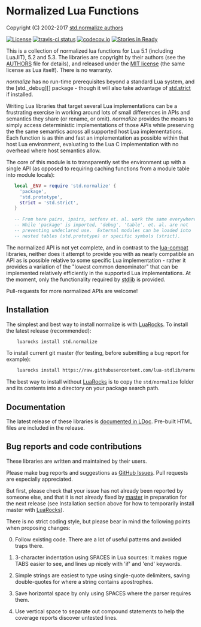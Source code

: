 Normalized Lua Functions
========================

Copyright (C) 2002-2017 [std.normalize authors][authors]

[![License](https://img.shields.io/:license-mit-blue.svg)](https://mit-license.org)
[![travis-ci status](https://secure.travis-ci.org/lua-stdlib/normalize.png?branch=master)](https://travis-ci.org/lua-stdlib/normalize/builds)
[![codecov.io](https://codecov.io/gh/lua-stdlib/normalize/branch/master/graph/badge.svg)](https://codecov.io/gh/lua-stdlib/normalize)
[![Stories in Ready](https://badge.waffle.io/lua-stdlib/normalize.png?label=ready&title=Ready)](https://waffle.io/lua-stdlib/normalize)

This is a collection of normalized lua functions for Lua 5.1 (including
LuaJIT), 5.2 and 5.3.  The libraries are copyright by their authors
(see the [AUTHORS][] file for details), and released under the
[MIT license][mit] (the same license as Lua itself).  There is no
warranty.

_normalize_ has no run-time prerequisites beyond a standard Lua system,
and the [std._debug][] package - though it will also take advantage of
[std.strict][] if installed.

Writing Lua libraries that target several Lua implementations can be a
frustrating exercise in working around lots of small differences in APIs
and semantics they share (or rename, or omit).  _normalize_ provides the
means to simply access deterministic implementations of those APIs while
preserving the the same semantics across all supported host Lua
implementations.  Each function is as thin and fast an implementation as
possible within that host Lua environment, evaluating to the Lua C
implementation with no overhead where host semantics allow.

The core of this module is to transparently set the environment up with
a single API (as opposed to requiring caching functions from a module
table into module locals):

```lua
   local _ENV = require 'std.normalize' {
     'package',
     'std.prototype',
     strict = 'std.strict',
   }
   
   -- From here pairs, ipairs, setfenv et. al. work the same everywhere!
   -- While 'package' is imported, 'debug', 'table', et. al. are not
   -- preventing undeclared use.  External modules can be loaded into
   -- nested tables (std.prototype) or specific symbols (strict).
```

The normalized API is not yet complete, and in contrast to the
[lua-compat][] libraries, neither does it attempt to provide you with as 
nearly compatible an API as is possible relative to some specific Lua
implementation - rather it provides a variation of the "lowest common
denominator" that can be implemented relatively efficiently in the
supported Lua implementations. At the moment, only the functionality
required by [stdlib][] is provided.

Pull-requests for more normalized APIs are welcome!

[authors]: https://github.com/lua-stdlib/normalize/blob/master/AUTHORS.md
[github]: https://github.com/lua-stdlib/normalize/ "Github repository"
[lua]: https://www.lua.org "The Lua Project"
[lua-compat]: https://github.com/keplerproject/lua-compat-5.3 "Lua 5.3ish API"
[mit]: https://mit-license.org "MIT License"
[stdlib]: https://github.com/lua-stdlib/lua-stdlib "Standard Lua Libraries"
[std.strict]: https://github.com/lua-stdlib/strict "strict variables"
[typecheck]: https://github.com/gvvaughan/typecheck "function type checks"


Installation
------------

The simplest and best way to install normalize is with [LuaRocks][]. To
install the latest release (recommended):

```bash
    luarocks install std.normalize
```

To install current git master (for testing, before submitting a bug
report for example):

```bash
    luarocks install https://raw.githubusercontent.com/lua-stdlib/normalize/master/normalize-git-1.rockspec
```

The best way to install without [LuaRocks][] is to copy the `std/normalize`
folder and its contents into a directory on your package search path.

[luarocks]: https://www.luarocks.org "Lua package manager"


Documentation
-------------

The latest release of these libraries is [documented in LDoc][github.io].
Pre-built HTML files are included in the release.

[github.io]: https://lua-stdlib.github.io/normalize


Bug reports and code contributions
----------------------------------

These libraries are written and maintained by their users.

Please make bug reports and suggestions as [GitHub Issues][issues].
Pull requests are especially appreciated.

But first, please check that your issue has not already been reported by
someone else, and that it is not already fixed by [master][github] in
preparation for the next release (see Installation section above for how
to temporarily install master with [LuaRocks][]).

There is no strict coding style, but please bear in mind the following
points when proposing changes:

0. Follow existing code. There are a lot of useful patterns and avoided
   traps there.

1. 3-character indentation using SPACES in Lua sources: It makes rogue
   TABS easier to see, and lines up nicely with 'if' and 'end' keywords.

2. Simple strings are easiest to type using single-quote delimiters,
   saving double-quotes for where a string contains apostrophes.

3. Save horizontal space by only using SPACES where the parser requires
   them.

4. Use vertical space to separate out compound statements to help the
   coverage reports discover untested lines.

[issues]: https://github.com/lua-stdlib/normalize/issues
